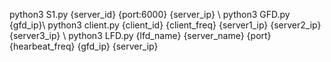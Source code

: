 python3 S1.py {server_id} {port:6000} {server_ip} \\
python3 GFD.py {gfd_ip}\\
python3 client.py {client_id} {client_freq} {server1_ip} {server2_ip} {server3_ip} \\
python3 LFD.py {lfd_name} {server_name} {port} {hearbeat_freq} {gfd_ip} {server_ip} 
